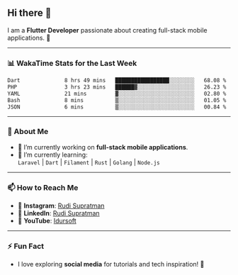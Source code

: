## Hi there 👋

I am a **Flutter Developer** passionate about creating full-stack mobile applications. 🚀

---

### 📊 WakaTime Stats for the Last Week
<!--START_SECTION:waka-->

```txt
Dart              8 hrs 49 mins   █████████████████░░░░░░░░   68.08 %
PHP               3 hrs 23 mins   ██████▓░░░░░░░░░░░░░░░░░░   26.23 %
YAML              21 mins         ▓░░░░░░░░░░░░░░░░░░░░░░░░   02.80 %
Bash              8 mins          ▒░░░░░░░░░░░░░░░░░░░░░░░░   01.05 %
JSON              6 mins          ▒░░░░░░░░░░░░░░░░░░░░░░░░   00.84 %
```

<!--END_SECTION:waka-->

---

### 🌱 About Me
- 🔭 I’m currently working on **full-stack mobile applications**.
- 🌱 I’m currently learning:  
  `Laravel` | `Dart` | `Filament` | `Rust` | `Golang` | `Node.js`

---

### 📫 How to Reach Me
- 💬 **Instagram**: [Rudi Supratman](https://www.instagram.com/rudisupratman97)  
- 💼 **LinkedIn**: [Rudi Supratman](https://www.linkedin.com/in/rudi-supratman-324233281)  
- 🎥 **YouTube**: [Idursoft](https://www.youtube.com/@adde5863)

---

### ⚡ Fun Fact
- I love exploring **social media** for tutorials and tech inspiration! 🎥
